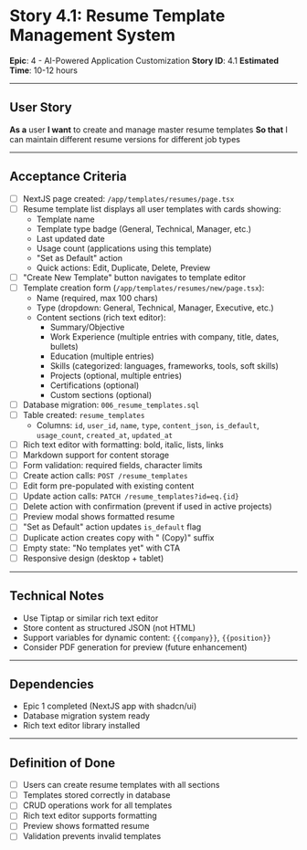 # Story 4.1: Resume Template Management System

**Epic**: 4 - AI-Powered Application Customization
**Story ID**: 4.1
**Estimated Time**: 10-12 hours

---

## User Story

**As a** user
**I want** to create and manage master resume templates
**So that** I can maintain different resume versions for different job types

---

## Acceptance Criteria

- [ ] NextJS page created: `/app/templates/resumes/page.tsx`
- [ ] Resume template list displays all user templates with cards showing:
  - Template name
  - Template type badge (General, Technical, Manager, etc.)
  - Last updated date
  - Usage count (applications using this template)
  - "Set as Default" action
  - Quick actions: Edit, Duplicate, Delete, Preview
- [ ] "Create New Template" button navigates to template editor
- [ ] Template creation form (`/app/templates/resumes/new/page.tsx`):
  - Name (required, max 100 chars)
  - Type (dropdown: General, Technical, Manager, Executive, etc.)
  - Content sections (rich text editor):
    - Summary/Objective
    - Work Experience (multiple entries with company, title, dates, bullets)
    - Education (multiple entries)
    - Skills (categorized: languages, frameworks, tools, soft skills)
    - Projects (optional, multiple entries)
    - Certifications (optional)
    - Custom sections (optional)
- [ ] Database migration: `006_resume_templates.sql`
- [ ] Table created: `resume_templates`
  - Columns: `id`, `user_id`, `name`, `type`, `content_json`, `is_default`, `usage_count`, `created_at`, `updated_at`
- [ ] Rich text editor with formatting: bold, italic, lists, links
- [ ] Markdown support for content storage
- [ ] Form validation: required fields, character limits
- [ ] Create action calls: `POST /resume_templates`
- [ ] Edit form pre-populated with existing content
- [ ] Update action calls: `PATCH /resume_templates?id=eq.{id}`
- [ ] Delete action with confirmation (prevent if used in active projects)
- [ ] Preview modal shows formatted resume
- [ ] "Set as Default" action updates `is_default` flag
- [ ] Duplicate action creates copy with " (Copy)" suffix
- [ ] Empty state: "No templates yet" with CTA
- [ ] Responsive design (desktop + tablet)

---

## Technical Notes

- Use Tiptap or similar rich text editor
- Store content as structured JSON (not HTML)
- Support variables for dynamic content: `{{company}}`, `{{position}}`
- Consider PDF generation for preview (future enhancement)

---

## Dependencies

- Epic 1 completed (NextJS app with shadcn/ui)
- Database migration system ready
- Rich text editor library installed

---

## Definition of Done

- [ ] Users can create resume templates with all sections
- [ ] Templates stored correctly in database
- [ ] CRUD operations work for all templates
- [ ] Rich text editor supports formatting
- [ ] Preview shows formatted resume
- [ ] Validation prevents invalid templates
